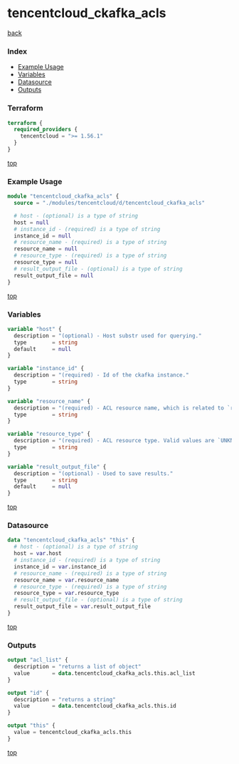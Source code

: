 # tencentcloud_ckafka_acls

[back](../tencentcloud.md)

### Index

- [Example Usage](#example-usage)
- [Variables](#variables)
- [Datasource](#datasource)
- [Outputs](#outputs)

### Terraform

```terraform
terraform {
  required_providers {
    tencentcloud = ">= 1.56.1"
  }
}
```

[top](#index)

### Example Usage

```terraform
module "tencentcloud_ckafka_acls" {
  source = "./modules/tencentcloud/d/tencentcloud_ckafka_acls"

  # host - (optional) is a type of string
  host = null
  # instance_id - (required) is a type of string
  instance_id = null
  # resource_name - (required) is a type of string
  resource_name = null
  # resource_type - (required) is a type of string
  resource_type = null
  # result_output_file - (optional) is a type of string
  result_output_file = null
}
```

[top](#index)

### Variables

```terraform
variable "host" {
  description = "(optional) - Host substr used for querying."
  type        = string
  default     = null
}

variable "instance_id" {
  description = "(required) - Id of the ckafka instance."
  type        = string
}

variable "resource_name" {
  description = "(required) - ACL resource name, which is related to `resource_type`. For example, if `resource_type` is `TOPIC`, this field indicates the topic name; if `resource_type` is `GROUP`, this field indicates the group name."
  type        = string
}

variable "resource_type" {
  description = "(required) - ACL resource type. Valid values are `UNKNOWN`, `ANY`, `TOPIC`, `GROUP`, `CLUSTER`, `TRANSACTIONAL_ID`. Currently, only `TOPIC` is available, and other fields will be used for future ACLs compatible with open-source Kafka."
  type        = string
}

variable "result_output_file" {
  description = "(optional) - Used to save results."
  type        = string
  default     = null
}
```

[top](#index)

### Datasource

```terraform
data "tencentcloud_ckafka_acls" "this" {
  # host - (optional) is a type of string
  host = var.host
  # instance_id - (required) is a type of string
  instance_id = var.instance_id
  # resource_name - (required) is a type of string
  resource_name = var.resource_name
  # resource_type - (required) is a type of string
  resource_type = var.resource_type
  # result_output_file - (optional) is a type of string
  result_output_file = var.result_output_file
}
```

[top](#index)

### Outputs

```terraform
output "acl_list" {
  description = "returns a list of object"
  value       = data.tencentcloud_ckafka_acls.this.acl_list
}

output "id" {
  description = "returns a string"
  value       = data.tencentcloud_ckafka_acls.this.id
}

output "this" {
  value = tencentcloud_ckafka_acls.this
}
```

[top](#index)